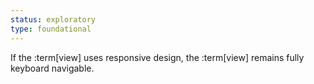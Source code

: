 ```yaml
---
status: exploratory
type: foundational
---
```


If the :term[view] uses responsive design, the :term[view] remains fully keyboard navigable.
